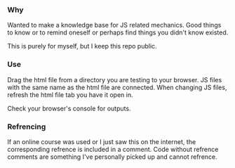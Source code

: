 ### Why

Wanted to make a knowledge base for JS related mechanics. Good things to know or to remind oneself or perhaps find things you didn't know existed.

This is purely for myself, but I keep this repo public.

### Use

Drag the html file from a directory you are testing to your browser. JS files with the same name as the html file are connected. When changing JS files, refresh the html file tab you have it open in.

Check your browser's console for outputs.

### Refrencing

If an online course was used or I just saw this on the internet, the corresponding refrence is included in a comment. Code without refrence comments are something I've personally picked up and cannot refrence.
